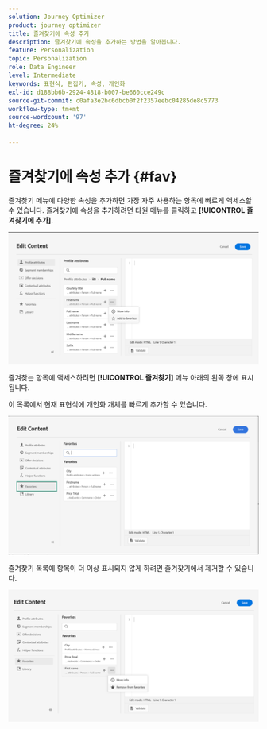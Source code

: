 ```yaml
---
solution: Journey Optimizer
product: journey optimizer
title: 즐겨찾기에 속성 추가
description: 즐겨찾기에 속성을 추가하는 방법을 알아봅니다.
feature: Personalization
topic: Personalization
role: Data Engineer
level: Intermediate
keywords: 표현식, 편집기, 속성, 개인화
exl-id: d188bb6b-2924-4818-b007-be660cce249c
source-git-commit: c0afa3e2bc6dbcb0f2f2357eebc04285de8c5773
workflow-type: tm+mt
source-wordcount: '97'
ht-degree: 24%

---
```


# 즐겨찾기에 속성 추가 {#fav}

즐겨찾기 메뉴에 다양한 속성을 추가하면 가장 자주 사용하는 항목에 빠르게 액세스할 수 있습니다. 즐겨찾기에 속성을 추가하려면 타원 메뉴를 클릭하고 **[!UICONTROL 즐겨찾기에 추가]**.

![](assets/favorite-option.png)

즐겨찾는 항목에 액세스하려면 **[!UICONTROL 즐겨찾기]** 메뉴 아래의 왼쪽 창에 표시됩니다.

이 목록에서 현재 표현식에 개인화 개체를 빠르게 추가할 수 있습니다.

![](assets/favorite-list.png)

즐겨찾기 목록에 항목이 더 이상 표시되지 않게 하려면 즐겨찾기에서 제거할 수 있습니다.

![](assets/favorite-remove.png)
